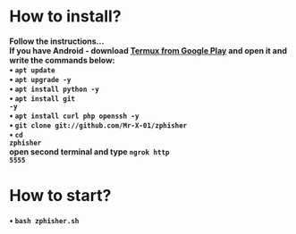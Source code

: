 
# How to install?
<b>Follow the instructions...</b><br>
<b>If you have Android - download <a href="https://play.google.com/store/apps/details?id=com.termux&hl=ru">Termux from Google Play</a> and open it and write the commands below:<br>
• <code>apt update</code><br>
• <code>apt upgrade -y</code><br>
• <code>apt install python -y</code><br>
• <code>apt install git -y</code><br>
• <code>apt install curl php openssh -y</code><br>
• <code>git clone git://github.com/Mr-X-01/zphisher</code><br>
• <code>cd zphisher</code><br>
open second terminal and type <code>ngrok http 5555</code><br>

# How to start?
• <code>bash zphisher.sh</code><br>
